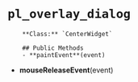 # `pl_overlay_dialog`

        **Class:** `CenterWidget`

        ## Public Methods
        - **paintEvent**(event)
- **mouseReleaseEvent**(event)